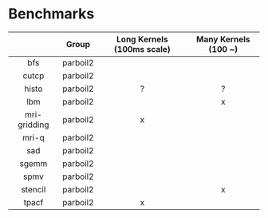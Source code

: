 # Benchmarks


|   | Group | Long Kernels (100ms scale) | Many Kernels (100 ~) |
| :-: | :-: | :-: | :-: |
| bfs           | parboil2 |   |   |
| cutcp         | parboil2 |   |   |
| histo         | parboil2 | ? | ? |
| lbm           | parboil2 |   | x |
| mri-gridding  | parboil2 | x |   |
| mri-q         | parboil2 |   |   |
| sad           | parboil2 |   |   |
| sgemm         | parboil2 |   |   |
| spmv          | parboil2 |   |   |
| stencil       | parboil2 |   | x |
| tpacf         | parboil2 | x |   |

